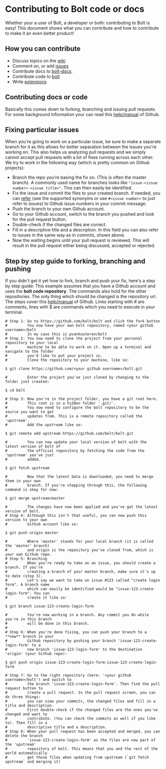 Contributing to Bolt code or docs
=================================

Whether your a user of Bolt, a developer or both: contributing to Bolt is easy!
This document shows what you can contribute and how to contribute to make it an even better
product!

How you can contribute
----------------------

- Discuss topics on the [wiki](https://github.com/bolt/bolt/wiki)
- Comment on, or add [issues](https://github.com/bolt/bolt/issues?state=open)
- Contribute docs to [bolt-docs](https://github.com/bolt/bolt-docs).
- Contribute code to [bolt](https://github.com/bolt/bolt)
- Write [extensions](https://github.com/bolt/bolt-docs/blob/master/source/extensions.md)

Contributing docs or code
-------------------------

Basically this comes down to forking, branching and issuing pull requests. For some background information your can read this [help/manual](https://help.github.com/articles/fork-a-repo) of Github.

Fixing particular issues
------------------------

When you're going to work on a particular issue, be sure to make a separate branch for it as this allows for better separation between the issues you're working on. This also helps us analyzing pull requests and we simply cannot accept pull requests with a lot of fixes running across each other.
We try to work in the following way (which is pretty common on Github projects):

- Branch the repo you're basing the fix on. (This is often the master branch). A commonly used name for branches looks like `"issue-<issue number>-<issue title>"`. This can then easily be identified.
- Fix the issue and commit the files to your created branch. If needed, you can [refer](https://github.com/blog/831-issues-2-0-the-next-generation) (see the supported synonyms or use `#<issue number>` to just refer to issues) to Github issue numbers in your commit message.
- Push the branch to your own Github account.
- Go to your Github account, switch to the branch you pushed and look for the pull request button.
- Double-check if the changed files are correct.
- Fill in a descriptive title and a description. In this field you can also refer to issues in the same way as in commits, shown above.
- Now the waiting begins until your pull request is reviewed. This will result in the pull request either being discussed, accepted or rejected.

Step by step guide to forking, branching and pushing
----------------------------------------------------

If you didn't get it yet how to fork, branch and push your fix, here's a step by step guide:
This example assumes that you have a Github account and uses the **bolt code repository**. The commands also hold for the other repositories. The only thing which should be changed is the repository url. The steps cover this [help/manual](https://help.github.com/articles/fork-a-repo) of Github.
Lines starting with # are comments, lines with $ are commands which you need to execute in your terminal.

	# Step 1: Go to https://github.com/bolt/bolt and click the fork button
	#         You now have your own bolt repository, named <your github username>/bolt
	#         In my case this is pvankouteren/bolt
	# Step 2: You now need to clone the project from your personal repository to your local 
	#		  machine to be able to work on it. Open up a terminal and navigate to the folder
	#		  you'd like to put your project in.
	# 		  Clone the repository to your machine, like so:
	
	$ git clone https://github.com/<your github username>/bolt.git
	
	# 		  Enter the project you've just cloned by changing to the folder just created:
	
	$ cd bolt
	
	# Step 3: Now you're in the project folder, you have a git root here. 
	#         This root is in a hidden folder '.git/'.
	#		  You now need to configure the bolt repository to be the source you want to get
	#		  updates from. This is a remote repository called the 'upstream'. 
	#		  Add the upstream like so:
	
	$ git remote add upstream https://github.com/bolt/bolt.git
	
	#		  You can now update your local version of bolt with the latest version of bolt of 
	#		  the official repository by fetching the code from the 'upstream' you've just
	#		  added.
	
	$ git fetch upstream
	
	#		  Now that the latest data is downloaded, you need to merge them in your own
	#		  branch. If you're stepping through this, the following command is okay for now:
	
	$ git merge upstream/master
	
	#		  The changes have now been applied and you've got the latest version of bolt.
	# Step 4: Although this isn't that useful, you can now push this version to your own 
	#		  Github account like so:
	
	$ git push origin master
	
	#		  Where 'master' stands for your local branch (it is called the 'master' branch)
	#		  and origin is the repository you've cloned from, which is your own Github repo.
	# Step 5: Branching
	#		  When you're ready to take on an issue, you should create a branch. If you're
	#		  creating a branch of your master branch, make sure it's up to date (step 3).
	#		  Let's say we want to take on issue #123 called "create login form". A branch name
	#	      which can easily be identified would be "issue-123-create-login-form". You can 
	#		  create it like so:
	
	$ git branch issue-123-create-login-form
	
	#		  You're now working in a branch. Any commit you do while you're in this branch 
	#		  will be done in this branch.
	#
	# Step 6: When you're done fixing, you can push your branch to a **new** branch in your
	#         Github repository by pushing your branch 'issue-123-create-login-form' to a
	#         new branch 'issue-123-login-form' to the destination 'origin' (your Github repo):

	$ git push origin issue-123-create-login-form:issue-123-create-login-form

	# Step 7: Go to the right repository (here: '<your github username>/bolt') and switch to
	#         the branch 'issue-123-create-login-form'. Then find the pull request button to
	#         create a pull request. In the pull request screen, you can do three things:
	#         you can view your commits, the changed files and fill in a title and description.
	#         First double-check if the changed files are the ones you've changed and want to
	#         contribute. (You can check the commits as well if you like to). Then fill in a
	#         descriptive title and a description.
	# Step 8: When your pull request has been accepted and merged, you can delete the branch
	#         'issue-123-create-login-form' as the files are now part of the 'upstream'
	#         repository of bolt. This means that you and the rest of the world automatically
	#         get those files when updating from upstream (`git fetch upstream` and merging it)